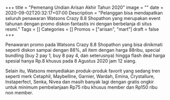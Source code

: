 +++
title = "Pemenang Undian Arisan Akhir Tahun 2020"
image = ""
date = 2020-09-02T20:32:17+07:00
Description = "Pelanggan bisa mendapatkan seluruh penawaran Watsons Crazy 8.8 Shopathon yang merupakan event tahunan dengan promo diskon fantastis ini dengan berbelanja di situs resmi."
Tags = []
Categories = []
Promos = ["arisan", "mart"]
draft = false
+++

Penawaran promo pada Watsons Crazy 8.8 Shopathon yang bisa dinikmati seperti diskon sampai dengan 88%, all item dengan harga 88ribu, special bundling (buy 2 pay 1, buy 8 pay 4, dan seterusnya) hingga flash deal harga spesial hanya Rp.8 khusus pada 8 Agustus 2020 jam 12 siang.

Selain itu, Watsons menyediakan produk-produk favorit yang sedang tren seperti merk Cetaphil, Maybelline, Garnier, Wardah, Emina, Crystallure, Instaperfect, Senka, Nivea dan masih banyak lagi dengan gratis ongkir untuk minimum pembelanjaan Rp75 ribu khusus member dan Rp150 ribu non member.